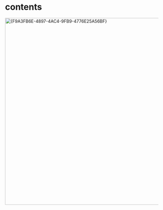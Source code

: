 # contents
<img width="1334" height="612" alt="{F9A3FB6E-4897-4AC4-9FB9-4776E25A56BF}" src="https://github.com/user-attachments/assets/d340a5b9-c51a-4fec-bd80-ea78f2490c8a" />
